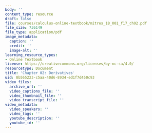 ```yaml
---
body: ''
content_type: resource
draft: false
file: courses/calculus-online-textbook/mitres_18_001_f17_ch02.pdf
file_size: 736149
file_type: application/pdf
image_metadata:
  caption: ''
  credit: ''
  image-alt: ''
learning_resource_types:
- Online Textbook
license: https://creativecommons.org/licenses/by-nc-sa/4.0/
resourcetype: Document
title: 'Chapter 02: Derivatives'
uid: 8b565223-c5aa-40d6-8934-ed1f7d450c93
video_files:
  archive_url: ''
  video_captions_file: ''
  video_thumbnail_file: ''
  video_transcript_file: ''
video_metadata:
  video_speakers: ''
  video_tags: ''
  youtube_description: ''
  youtube_id: ''
---
```

